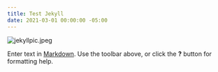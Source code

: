```yaml
---
title: Test Jekyll
date: 2021-03-01 00:00:00 -05:00
---
```


![jekyllpic.jpeg]({{site.baseurl}}/assets/img/jekyllpic.jpeg)


Enter text in [Markdown](http://bing.com/). Use the toolbar above, or click the **?** button for formatting help.
